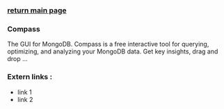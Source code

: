 ### [return main page](../README.md)

### Compass
The GUI for MongoDB. Compass is a free interactive tool for querying, optimizing, and analyzing your MongoDB data. Get key insights, drag and drop ...

### Extern links :
* link 1
* link 2

